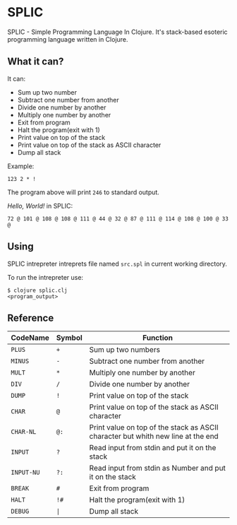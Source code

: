 # SPLIC

SPLIC - Simple Programming Language In Clojure.
It's stack-based esoteric programming language written in Clojure.

## What it can?

It can:

- Sum up two number
- Subtract one number from another
- Divide one number by another
- Multiply one number by another
- Exit from program
- Halt the program(exit with 1)
- Print value on top of the stack
- Print value on top of the stack as ASCII character
- Dump all stack

Example:

```forth
123 2 * !
```

The program above will print `246` to standard output.


*Hello, World!* in SPLIC:

```forth
72 @ 101 @ 108 @ 108 @ 111 @ 44 @ 32 @ 87 @ 111 @ 114 @ 108 @ 100 @ 33 @
```

## Using

SPLIC intrepreter intreprets file named `src.spl` in current working directory.

To run the intrepreter use:

```console
$ clojure splic.clj
<program_output>
```

## Reference

| CodeName   | Symbol | Function |
| --         | --     | -- |
| `PLUS`     | `+`    | Sum up two numbers |
| `MINUS`    | `-`    | Subtract one number from another |
| `MULT`     | `*`    | Multiply one number by another |
| `DIV`      | `/`    | Divide one number by another |
| `DUMP`     | `!`    | Print value on top of the stack |
| `CHAR`     | `@`    | Print value on top of the stack as ASCII character |
| `CHAR-NL`  | `@:`   | Print value on top of the stack as ASCII character but whith new line at the end |
| `INPUT`    | `?`    | Read input from stdin and put it on the stack |
| `INPUT-NU` | `?:`   | Read input from stdin as Number and put it on the stack |
| `BREAK`    | `#`    | Exit from program |
| `HALT`     | `!#`   | Halt the program(exit with 1) |
| `DEBUG`    | `\|`   | Dump all stack |

